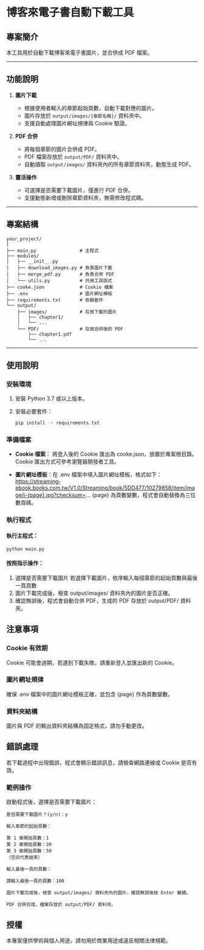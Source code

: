 # 博客來電子書自動下載工具

## 專案簡介

本工具用於自動下載博客來電子書圖片，並合併成 PDF 檔案。

---

## 功能說明

1. **圖片下載**

   - 根據使用者輸入的章節起始頁數，自動下載對應的圖片。
   - 圖片存放於 `output/images/{章節名稱}/` 資料夾中。
   - 支援自動處理圖片網址規律與 Cookie 驗證。

2. **PDF 合併**

   - 將每個章節的圖片合併成 PDF。
   - PDF 檔案存放於 `output/PDF/` 資料夾中。
   - 自動讀取 `output/images/` 資料夾內的所有章節資料夾，動態生成 PDF。

3. **靈活操作**
   - 可選擇是否需要下載圖片，僅進行 PDF 合併。
   - 支援動態新增或刪除章節資料夾，無需修改程式碼。

---

## 專案結構

```
your_project/
│
├── main.py                # 主程式
├── modules/
│   ├── __init__.py
│   ├── download_images.py # 負責圖片下載
│   ├── merge_pdf.py       # 負責合併 PDF
│   └── utils.py           # 共用工具函式
├── cooke.json             # Cookie 檔案
├── .env                   # 圖片網址模板
├── requirements.txt       # 依賴套件
└── output/
    ├── images/            # 存放下載的圖片
    │   ├── chapter1/
    │   └── ...
    └── PDF/               # 存放合併後的 PDF
        ├── chapter1.pdf
        └── ...
```

---

## 使用說明

### 安裝環境

1. 安裝 Python 3.7 或以上版本。
2. 安裝必要套件：

   ```bash
   pip install -r requirements.txt
   ```

### 準備檔案

- **Cookie 檔案**：
  將登入後的 Cookie 匯出為 cooke.json，放置於專案根目錄。
  Cookie 匯出方式可參考瀏覽器開發者工具。

- **圖片網址模板**：在 .env 檔案中填入圖片網址模板，格式如下：
  https://streaming-ebook.books.com.tw/V1.0/Streaming/book/5DD477/10279858/item/image/i-{page}.jpg?checksum=...
  {page} 為頁數變數，程式會自動替換為三位數頁碼。

### 執行程式

#### 執行主程式：

```
python main.py
```

#### 按照指示操作：

1. 選擇是否需要下載圖片
   若選擇下載圖片，依序輸入每個章節的起始頁數與最後一頁頁數
2. 圖片下載完成後，檢查 output/images/ 資料夾內的圖片是否正確。
3. 確認無誤後，程式會自動合併 PDF，生成的 PDF 存放於 output/PDF/ 資料夾。

## 注意事項

### Cookie 有效期

Cookie 可能會過期，若遇到下載失敗，請重新登入並匯出新的 Cookie。

### 圖片網址規律

確保 .env 檔案中的圖片網址模板正確，並包含 {page} 作為頁數變數。

### 資料夾結構

圖片與 PDF 的輸出資料夾結構為固定格式，請勿手動更改。

## 錯誤處理

若下載過程中出現錯誤，程式會顯示錯誤訊息，請檢查網路連線或 Cookie 是否有效。

### 範例操作

啟動程式後，選擇是否需要下載圖片：

```
是否需要下載圖片？(y/n)：y

輸入章節的起始頁數：

第 1 章開始頁數：1
第 2 章開始頁數：20
第 3 章開始頁數：50
（空白代表結束）

輸入最後一頁的頁數：

請輸入最後一頁的頁數：100

圖片下載完成後，檢查 output/images/ 資料夾內的圖片，確認無誤後按 Enter 繼續。

PDF 合併完成，檔案存放於 output/PDF/ 資料夾。
```

## 授權

本專案僅供學術與個人用途，請勿用於商業用途或違反相關法律規範。
